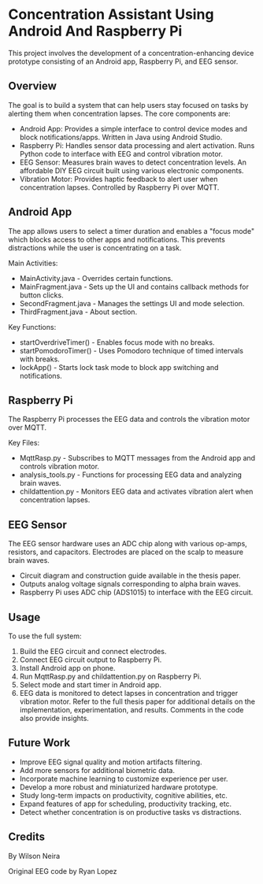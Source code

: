 # Concentration Assistant Using Android And Raspberry Pi
This project involves the development of a concentration-enhancing device prototype consisting of an Android app, Raspberry Pi, and EEG sensor.
## Overview
The goal is to build a system that can help users stay focused on tasks by alerting them when concentration lapses. The core components are:

* Android App: Provides a simple interface to control device modes and block notifications/apps. Written in Java using Android Studio.
* Raspberry Pi: Handles sensor data processing and alert activation. Runs Python code to interface with EEG and control vibration motor.
* EEG Sensor: Measures brain waves to detect concentration levels. An affordable DIY EEG circuit built using various electronic components.
* Vibration Motor: Provides haptic feedback to alert user when concentration lapses. Controlled by Raspberry Pi over MQTT.
## Android App
The app allows users to select a timer duration and enables a "focus mode" which blocks access to other apps and notifications. This prevents distractions while the user is concentrating on a task.

Main Activities:

* MainActivity.java - Overrides certain functions. 
* MainFragment.java - Sets up the UI and contains callback methods for button clicks.
* SecondFragment.java - Manages the settings UI and mode selection.
* ThirdFragment.java - About section.
  
Key Functions:

* startOverdriveTimer() - Enables focus mode with no breaks.
* startPomodoroTimer() - Uses Pomodoro technique of timed intervals with breaks.
* lockApp() - Starts lock task mode to block app switching and notifications.
  
## Raspberry Pi
The Raspberry Pi processes the EEG data and controls the vibration motor over MQTT.

Key Files:

* MqttRasp.py - Subscribes to MQTT messages from the Android app and controls vibration motor.
* analysis_tools.py - Functions for processing EEG data and analyzing brain waves.
* childattention.py - Monitors EEG data and activates vibration alert when concentration lapses.
## EEG Sensor
The EEG sensor hardware uses an ADC chip along with various op-amps, resistors, and capacitors. Electrodes are placed on the scalp to measure brain waves.

* Circuit diagram and construction guide available in the thesis paper.
* Outputs analog voltage signals corresponding to alpha brain waves.
* Raspberry Pi uses ADC chip (ADS1015) to interface with the EEG circuit.
  
## Usage
To use the full system:

1. Build the EEG circuit and connect electrodes.
2. Connect EEG circuit output to Raspberry Pi.
3. Install Android app on phone.
4. Run MqttRasp.py and childattention.py on Raspberry Pi.
5. Select mode and start timer in Android app.
6. EEG data is monitored to detect lapses in concentration and trigger vibration motor.
Refer to the full thesis paper for additional details on the implementation, experimentation, and results. Comments in the code also provide insights.

## Future Work
* Improve EEG signal quality and motion artifacts filtering.
* Add more sensors for additional biometric data.
* Incorporate machine learning to customize experience per user.
* Develop a more robust and miniaturized hardware prototype.
* Study long-term impacts on productivity, cognitive abilities, etc.
* Expand features of app for scheduling, productivity tracking, etc.
* Detect whether concentration is on productive tasks vs distractions.
## Credits

By Wilson Neira

Original EEG code by Ryan Lopez

